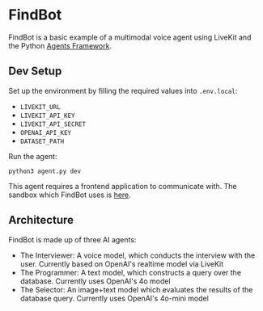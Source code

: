 # FindBot

FindBot is a basic example of a multimodal voice agent using LiveKit and the Python [Agents Framework](https://github.com/livekit/agents).

## Dev Setup

Set up the environment by filling the required values into `.env.local`:

- `LIVEKIT_URL`
- `LIVEKIT_API_KEY`
- `LIVEKIT_API_SECRET`
- `OPENAI_API_KEY`
- `DATASET_PATH`

Run the agent:

```console
python3 agent.py dev
```

This agent requires a frontend application to communicate with. The sandbox which FindBot uses is [here](https://crypto-protocol-1cnzgp.sandbox.livekit.io).

## Architecture

FindBot is made up of three AI agents:
- The Interviewer: A voice model, which conducts the interview with the user. Currently based on OpenAI's realtime model via LiveKit
- The Programmer: A text model, which constructs a query over the database. Currently uses OpenAI's 4o model
- The Selector: An image+text model which evaluates the results of the database query. Currently uses OpenAI's 4o-mini model

